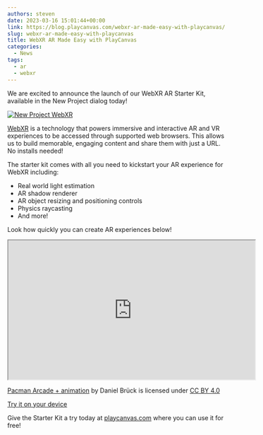 ```yaml
---
authors: steven
date: 2023-03-16 15:01:44+00:00
link: https://blog.playcanvas.com/webxr-ar-made-easy-with-playcanvas/
slug: webxr-ar-made-easy-with-playcanvas
title: WebXR AR Made Easy with PlayCanvas
categories:
  - News
tags:
  - ar
  - webxr
---
```


We are excited to announce the launch of our WebXR AR Starter Kit, available in the New Project dialog today!

[![New Project WebXR](/img/webar-xr-starterkit-project-dialog.jpg)](/img/webar-xr-starterkit-project-dialog.jpg)

[WebXR](https://immersiveweb.dev/) is a technology that powers immersive and interactive AR and VR experiences to be accessed through supported web browsers. This allows us to build memorable, engaging content and share them with just a URL. No installs needed!

The starter kit comes with all you need to kickstart your AR experience for WebXR including:

- Real world light estimation
- AR shadow renderer
- AR object resizing and positioning controls
- Physics raycasting
- And more!

Look how quickly you can create AR experiences below!

<div className="iframe-container">
    <iframe loading="lazy" width="560" height="315" src="https://www.youtube.com/embed/kbymJ5ib1gQ" title="YouTube video player" allow="accelerometer; autoplay; clipboard-write; encrypted-media; gyroscope; picture-in-picture" allowfullscreen></iframe>
</div>

[Pacman Arcade + animation](https://sketchfab.com/3d-models/pacman-arcade-animation-0b43f85af5384ea4bac5d6e2d3cbd008) by Daniel Brück is licensed under [CC BY 4.0](https://creativecommons.org/licenses/by/4.0/)

[Try it on your device](https://playcanv.as/p/inoDeWOQ/)

Give the Starter Kit a try today at [playcanvas.com](https://playcanvas.com) where you can use it for free!
